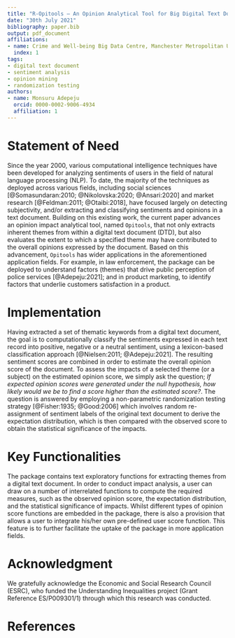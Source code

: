 ```yaml
---
title: "R-Opitools – An Opinion Analytical Tool for Big Digital Text Document (DTD)"
date: "30th July 2021"
bibliography: paper.bib
output: pdf_document
affiliations:
- name: Crime and Well-being Big Data Centre, Manchester Metropolitan University, United Kingdom
  index: 1
tags:
- digital text document
- sentiment analysis
- opinion mining
- randomization testing
authors:
- name: Monsuru Adepeju
  orcid: 0000-0002-9006-4934
  affiliation: 1
---
```


# Statement of Need

Since the year 2000, various computational intelligence techniques have been developed for analyzing sentiments of users in the field of natural language processing (NLP). To date, the majority of the techniques as deployed across various fields, including social sciences [@Somasundaran:2010; @Nikolovska:2020; @Ansari:2020] and market research [@Feldman:2011; @Otaibi:2018], have focused largely on detecting subjectivity, and/or extracting and classifying sentiments and opinions in a text document. Building on this existing work, the current paper advances an opinion impact analytical tool, named `Opitools`, that not only extracts inherent themes from within a digital text document (DTD), but also evaluates the extent to which a specified theme may have contributed to the overall opinions expressed by the document. Based on this advancement, `Opitools` has wider applications in the aforementioned application fields. For example, in law enforcement, the package can be deployed to understand factors (themes) that drive public perception of police services [@Adepeju:2021]; and in product marketing, to identify factors that underlie customers satisfaction in a product.

# Implementation

Having extracted a set of thematic keywords from a digital text document, the goal is to computationally classify the sentiments expressed in each text record into positive, negative or a neutral sentiment, using a lexicon-based classification approach [@Nielsen:2011; @Adepeju:2021]. The resulting sentiment scores are combined in order to estimate the overall opinion score of the document. To assess the impacts of a selected theme (or a subject) on the estimated opinion score, we simply ask the question; *If expected opinion scores were generated under the null hypothesis, how likely would we be to find a score higher than the estimated score?*. The question is answered by employing a non-parametric randomization testing strategy [@Fisher:1935; @Good:2006] which involves random re-assignment of sentiment labels of the original text document to derive the expectation distribution, which is then compared with the observed score to obtain the statistical significance of the impacts.


# Key Functionalities

The package contains text exploratory functions for extracting themes from a digital text document. In order to conduct impact analysis, a user can draw on a number of interrelated functions to compute the required measures, such as the observed opinion score, the expectation distribution, and the statistical significance of impacts. Whilst different types of opinion score functions are embedded in the package, there is also a provision that allows a user to integrate his/her own pre-defined user score function. This feature is to further facilitate the uptake of the package in more application fields.

# Acknowledgment

We gratefully acknowledge the Economic and Social Research Council (ESRC), who funded the Understanding Inequalities project (Grant Reference ES/P009301/1) through which this research was conducted.

# References

